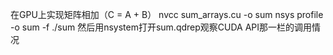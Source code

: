 在GPU上实现矩阵相加（C = A + B）
nvcc sum_arrays.cu -o sum
nsys profile -o sum -f ./sum
然后用nsystem打开sum.qdrep观察CUDA API那一栏的调用情况
